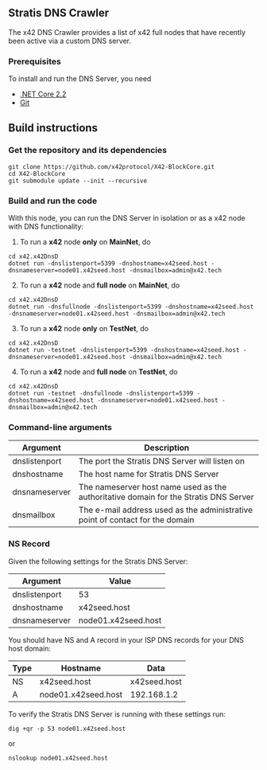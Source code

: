 ## Stratis DNS Crawler 
The x42 DNS Crawler provides a list of x42 full nodes that have recently been active via a custom DNS server.

### Prerequisites

To install and run the DNS Server, you need
* [.NET Core 2.2](https://www.microsoft.com/net/download/core)
* [Git](https://git-scm.com/)

## Build instructions

### Get the repository and its dependencies

```
git clone https://github.com/x42protocol/X42-BlockCore.git
cd X42-BlockCore
git submodule update --init --recursive
```

### Build and run the code
With this node, you can run the DNS Server in isolation or as a x42 node with DNS functionality:

1. To run a <b>x42</b> node <b>only</b> on <b>MainNet</b>, do
```
cd x42.x42DnsD
dotnet run -dnslistenport=5399 -dnshostname=x42seed.host -dnsnameserver=node01.x42seed.host -dnsmailbox=admin@x42.tech
```  

2. To run a <b>x42</b> node and <b>full node</b> on <b>MainNet</b>, do
```
cd x42.x42DnsD
dotnet run -dnsfullnode -dnslistenport=5399 -dnshostname=x42seed.host -dnsnameserver=node01.x42seed.host -dnsmailbox=admin@x42.tech
```  

3. To run a <b>x42</b> node <b>only</b> on <b>TestNet</b>, do
```
cd x42.x42DnsD
dotnet run -testnet -dnslistenport=5399 -dnshostname=x42seed.host -dnsnameserver=node01.x42seed.host -dnsmailbox=admin@x42.tech
```  

4. To run a <b>x42</b> node and <b>full node</b> on <b>TestNet</b>, do
```
cd x42.x42DnsD
dotnet run -testnet -dnsfullnode -dnslistenport=5399 -dnshostname=x42seed.host -dnsnameserver=node01.x42seed.host -dnsmailbox=admin@x42.tech
```  

### Command-line arguments

| Argument      | Description                                                                          |
| ------------- | ------------------------------------------------------------------------------------ |
| dnslistenport | The port the Stratis DNS Server will listen on                                       |
| dnshostname   | The host name for Stratis DNS Server                                                 |
| dnsnameserver | The nameserver host name used as the authoritative domain for the Stratis DNS Server |
| dnsmailbox    | The e-mail address used as the administrative point of contact for the domain        |

### NS Record

Given the following settings for the Stratis DNS Server:

| Argument      | Value                             |
| ------------- | --------------------------------- |
| dnslistenport | 53                                |
| dnshostname   | x42seed.host					    |
| dnsnameserver | node01.x42seed.host				|

You should have NS and A record in your ISP DNS records for your DNS host domain:

| Type     | Hostname                          | Data                              |
| -------- | --------------------------------- | --------------------------------- |
| NS       | x42seed.host					   | x42seed.host					   |
| A        | node01.x42seed.host			   | 192.168.1.2                       |

To verify the Stratis DNS Server is running with these settings run:

```
dig +qr -p 53 node01.x42seed.host
```  
or
```
nslookup node01.x42seed.host
```
